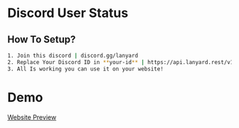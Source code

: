 # Discord User Status

## How To Setup?

```bash
1. Join this discord | discord.gg/lanyard
2. Replace Your Discord ID in **your-id** | https://api.lanyard.rest/v1/users/your-id
3. All Is working you can use it on your website!
```

# Demo

[Website Preview](https://discord-user-status.vercel.app/)
